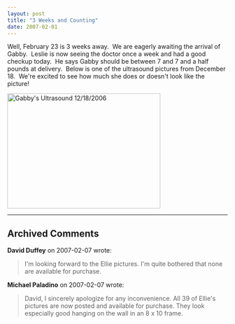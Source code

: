 ```yaml
---
layout: post
title: "3 Weeks and Counting"
date: 2007-02-01
---
```


<p>Well, February 23 is 3 weeks away.  We are eagerly awaiting the arrival of Gabby.  Leslie is now seeing the doctor once a week and had a good checkup today.  He says Gabby should be between 7 and 7 and a half pounds at delivery.  Below is one of the ultrasound pictures from December 18.  We're excited to see how much she does or doesn't look like the picture!</p>
<p><img height="263" alt="Gabby's Ultrasound 12/18/2006" src="/thepaladinos/assets/images/4D BABY 12-18-06_19.JPG" width="350"/></p>


---

## Archived Comments

**David Duffey** on 2007-02-07 wrote:

> I'm looking forward to the Ellie pictures.  I'm quite bothered that none are available for purchase.

**Michael Paladino** on 2007-02-07 wrote:

> David, I sincerely apologize for any inconvenience.  All 39 of Ellie's pictures are now posted and available for purchase.  They look especially good hanging on the wall in an 8 x 10 frame.
